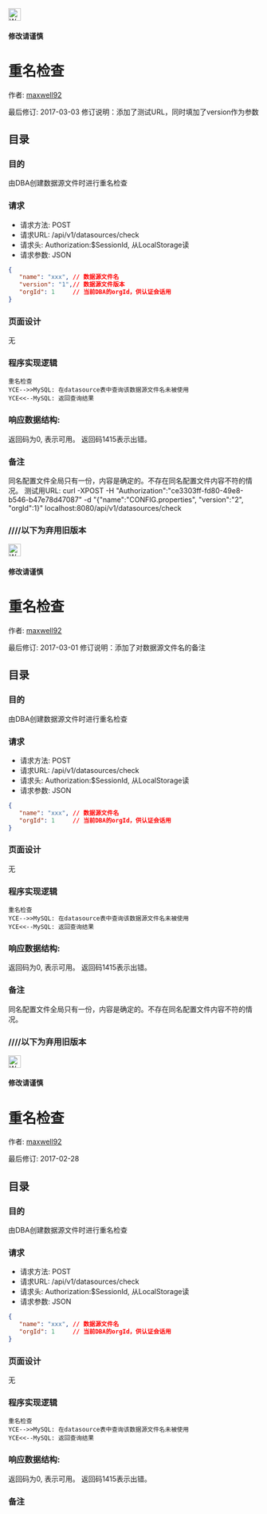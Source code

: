 <img src="http://kubernetes.io/kubernetes/img/warning.png" alt="WARNING" width="25" height="25">

#### 修改请谨慎

重名检查
==============

作者: [maxwell92](https://github.com/maxwell92)

最后修订: 2017-03-03
修订说明：添加了测试URL，同时填加了version作为参数

目录
--------------
### 目的
由DBA创建数据源文件时进行重名检查

### 请求

* 请求方法: POST
* 请求URL: /api/v1/datasources/check
* 请求头: Authorization:$SessionId, 从LocalStorage读
* 请求参数:
JSON
```json
{
   "name": "xxx", // 数据源文件名
   "version": "1",// 数据源文件版本
   "orgId": 1     // 当前DBA的orgId，供认证会话用
}
```


### 页面设计
无


### 程序实现逻辑
```Title:
重名检查
YCE-->>MySQL: 在datasource表中查询该数据源文件名未被使用
YCE<<--MySQL: 返回查询结果
```

### 响应数据结构:
返回码为0, 表示可用。
返回码1415表示出错。

### 备注
同名配置文件全局只有一份，内容是确定的。不存在同名配置文件内容不符的情况。
测试用URL: curl -XPOST -H "Authorization":"ce3303ff-fd80-49e8-b546-b47e78d47087" -d "{\"name\":\"CONFIG.properties\", \"version\":\"2\", \"orgId\":1}" localhost:8080/api/v1/datasources/check


### ////以下为弃用旧版本


<img src="http://kubernetes.io/kubernetes/img/warning.png" alt="WARNING" width="25" height="25">

#### 修改请谨慎

重名检查
==============

作者: [maxwell92](https://github.com/maxwell92)

最后修订: 2017-03-01
修订说明：添加了对数据源文件名的备注

目录
--------------
### 目的
由DBA创建数据源文件时进行重名检查

### 请求

* 请求方法: POST
* 请求URL: /api/v1/datasources/check
* 请求头: Authorization:$SessionId, 从LocalStorage读
* 请求参数:
JSON
```json
{
   "name": "xxx", // 数据源文件名
   "orgId": 1     // 当前DBA的orgId，供认证会话用
}
```


### 页面设计
无


### 程序实现逻辑
```Title:
重名检查
YCE-->>MySQL: 在datasource表中查询该数据源文件名未被使用
YCE<<--MySQL: 返回查询结果
```

### 响应数据结构:
返回码为0, 表示可用。
返回码1415表示出错。

### 备注
同名配置文件全局只有一份，内容是确定的。不存在同名配置文件内容不符的情况。


### ////以下为弃用旧版本

<img src="http://kubernetes.io/kubernetes/img/warning.png" alt="WARNING" width="25" height="25">

#### 修改请谨慎

重名检查
==============

作者: [maxwell92](https://github.com/maxwell92)

最后修订: 2017-02-28

目录
--------------
### 目的
由DBA创建数据源文件时进行重名检查

### 请求

* 请求方法: POST
* 请求URL: /api/v1/datasources/check
* 请求头: Authorization:$SessionId, 从LocalStorage读
* 请求参数:
JSON
```json
{
   "name": "xxx", // 数据源文件名
   "orgId": 1     // 当前DBA的orgId，供认证会话用
}
```


### 页面设计
无


### 程序实现逻辑
```Title:
重名检查
YCE-->>MySQL: 在datasource表中查询该数据源文件名未被使用
YCE<<--MySQL: 返回查询结果
```

### 响应数据结构:
返回码为0, 表示可用。
返回码1415表示出错。

### 备注

